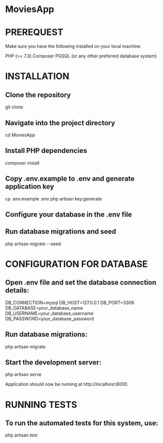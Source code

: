 # MoviesApp

# PREREQUEST
Make sure you have the following installed on your local machine:

PHP (>= 7.3)
Composer
PGSQL (or any other preferred database system)

# INSTALLATION

## Clone the repository
git clone <repository-url>

## Navigate into the project directory
cd MoviesApp

## Install PHP dependencies
composer install

## Copy .env.example to .env and generate application key
cp .env.example .env
php artisan key:generate

## Configure your database in the .env file

## Run database migrations and seed
php artisan migrate --seed

# CONFIGURATION FOR DATABASE

## Open .env file and set the database connection details:
DB_CONNECTION=mysql
DB_HOST=127.0.0.1
DB_PORT=3306
DB_DATABASE=your_database_name
DB_USERNAME=your_database_username
DB_PASSWORD=your_database_password

## Run database migrations:
php artisan migrate

## Start the development server:
php artisan serve

Application should now be running at http://localhost:8000.

# RUNNING TESTS

## To run the automated tests for this system, use:
php artisan test

